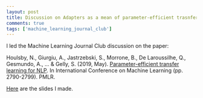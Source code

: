```yaml
---
layout: post
title: Discussion on Adapters as a mean of parameter-efficient trasnfer learning for NLP
comments: true
tags: ['machine_learning_journal_club']
---
```


I led the Machine Learning Journal Club discussion on the paper: 

Houlsby, N., Giurgiu, A., Jastrzebski, S., Morrone, B., De Laroussilhe, Q., Gesmundo, A., ... & Gelly, S. (2019, May). [Parameter-efficient transfer learning for NLP](http://proceedings.mlr.press/v97/houlsby19a.html). In International Conference on Machine Learning (pp. 2790-2799). PMLR.

[Here](https://docs.google.com/presentation/d/1fUEt9RU7jrzJy0zvkc-fcCaLVEMIBLM3bC1-AAC59wc/edit?usp=sharing) are the slides I made.

<!-- TODO: Add summary later -->